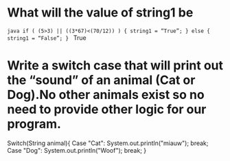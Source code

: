 # What will the value of string1 be
`java
    if ( (5>3) || ((3*67)<(70/12)) ) {
        string1 = “True”;
    } else {
        string1 = “False”;
    }
`
True

# Write a switch case that will print out the “sound” of an animal (Cat or Dog).No other animals exist so no need to provide other logic for our program.
Switch(String animal){
    Case "Cat":
        System.out.println("miauw");
        break;
    Case "Dog":
        System.out.println("Woof");
        break;
}



